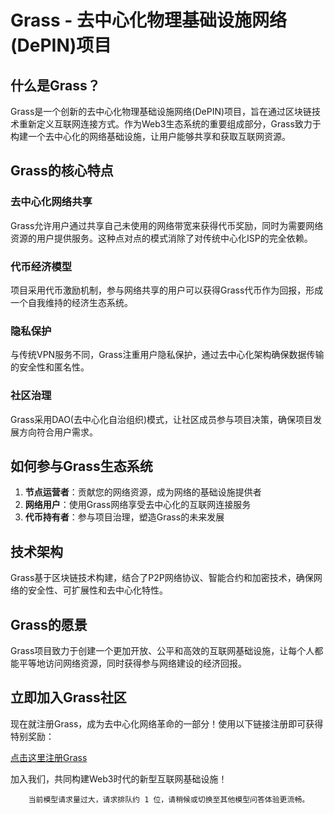 # Grass - 去中心化物理基础设施网络(DePIN)项目

## 什么是Grass？

Grass是一个创新的去中心化物理基础设施网络(DePIN)项目，旨在通过区块链技术重新定义互联网连接方式。作为Web3生态系统的重要组成部分，Grass致力于构建一个去中心化的网络基础设施，让用户能够共享和获取互联网资源。

## Grass的核心特点

### 去中心化网络共享
Grass允许用户通过共享自己未使用的网络带宽来获得代币奖励，同时为需要网络资源的用户提供服务。这种点对点的模式消除了对传统中心化ISP的完全依赖。

### 代币经济模型
项目采用代币激励机制，参与网络共享的用户可以获得Grass代币作为回报，形成一个自我维持的经济生态系统。

### 隐私保护
与传统VPN服务不同，Grass注重用户隐私保护，通过去中心化架构确保数据传输的安全性和匿名性。

### 社区治理
Grass采用DAO(去中心化自治组织)模式，让社区成员参与项目决策，确保项目发展方向符合用户需求。

## 如何参与Grass生态系统

1. **节点运营者**：贡献您的网络资源，成为网络的基础设施提供者
2. **网络用户**：使用Grass网络享受去中心化的互联网连接服务
3. **代币持有者**：参与项目治理，塑造Grass的未来发展

## 技术架构

Grass基于区块链技术构建，结合了P2P网络协议、智能合约和加密技术，确保网络的安全性、可扩展性和去中心化特性。

## Grass的愿景

Grass项目致力于创建一个更加开放、公平和高效的互联网基础设施，让每个人都能平等地访问网络资源，同时获得参与网络建设的经济回报。

## 立即加入Grass社区

现在就注册Grass，成为去中心化网络革命的一部分！使用以下链接注册即可获得特别奖励：

[点击这里注册Grass](https://app.grass.io/register/?referralCode=u44JLeOTxaqwCHH)

加入我们，共同构建Web3时代的新型互联网基础设施！

        当前模型请求量过大，请求排队约 1 位，请稍候或切换至其他模型问答体验更流畅。
